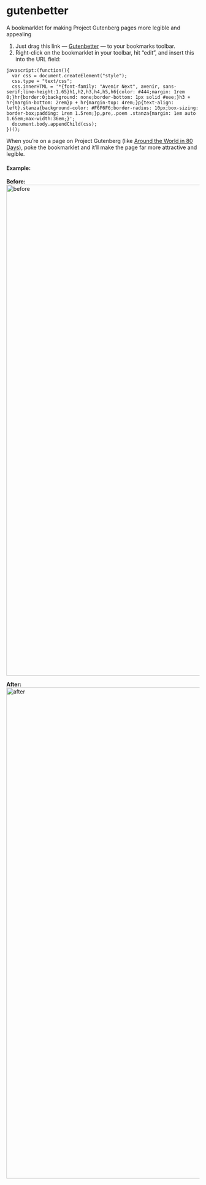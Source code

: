 # gutenbetter
A bookmarklet for making Project Gutenberg pages more legible and appealing

1. Just drag this link — [Gutenbetter]() — to your bookmarks toolbar.
2. Right-click on the bookmarklet in your toolbar, hit “edit”, and insert this into the URL field:
```
javascript:(function(){
  var css = document.createElement("style");
  css.type = "text/css";
  css.innerHTML = '*{font-family: "Avenir Next", avenir, sans-serif;line-height:1.65}h1,h2,h3,h4,h5,h6{color: #444;margin: 1rem 0;}hr{border:0;background: none;border-bottom: 1px solid #eee;}h3 + hr{margin-bottom: 2rem}p + hr{margin-top: 4rem;}p{text-align: left}.stanza{background-color: #F6F6F6;border-radius: 10px;box-sizing: border-box;padding: 1rem 1.5rem;}p,pre,.poem .stanza{margin: 1em auto 1.65em;max-width:36em;}';
  document.body.appendChild(css);
})();
```

When you’re on a page on Project Gutenberg (like [Around the World in 80 Days](https://www.gutenberg.org/files/103/103-h/103-h.htm)), poke the bookmarklet and it’ll make the page far more attractive and legible.

#### Example:

**Before:**
<img width="1280" alt="before" src="https://cloud.githubusercontent.com/assets/22547/8819071/907a4758-2ffd-11e5-8f36-d8b319e7494c.png">

**After:**
<img width="1280" alt="after" src="https://cloud.githubusercontent.com/assets/22547/8819072/907d3aee-2ffd-11e5-87b5-6040c82c86b2.png">
